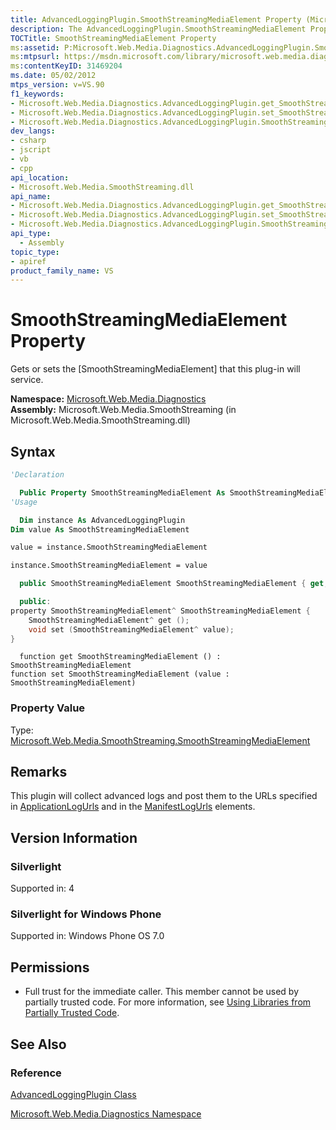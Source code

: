 ```yaml
---
title: AdvancedLoggingPlugin.SmoothStreamingMediaElement Property (Microsoft.Web.Media.Diagnostics)
description: The AdvancedLoggingPlugin.SmoothStreamingMediaElement Property gets or sets the SmoothStreamingMediaElement that this plug-in will service.
TOCTitle: SmoothStreamingMediaElement Property
ms:assetid: P:Microsoft.Web.Media.Diagnostics.AdvancedLoggingPlugin.SmoothStreamingMediaElement
ms:mtpsurl: https://msdn.microsoft.com/library/microsoft.web.media.diagnostics.advancedloggingplugin.smoothstreamingmediaelement(v=VS.90)
ms:contentKeyID: 31469204
ms.date: 05/02/2012
mtps_version: v=VS.90
f1_keywords:
- Microsoft.Web.Media.Diagnostics.AdvancedLoggingPlugin.get_SmoothStreamingMediaElement
- Microsoft.Web.Media.Diagnostics.AdvancedLoggingPlugin.set_SmoothStreamingMediaElement
- Microsoft.Web.Media.Diagnostics.AdvancedLoggingPlugin.SmoothStreamingMediaElement
dev_langs:
- csharp
- jscript
- vb
- cpp
api_location:
- Microsoft.Web.Media.SmoothStreaming.dll
api_name:
- Microsoft.Web.Media.Diagnostics.AdvancedLoggingPlugin.get_SmoothStreamingMediaElement
- Microsoft.Web.Media.Diagnostics.AdvancedLoggingPlugin.set_SmoothStreamingMediaElement
- Microsoft.Web.Media.Diagnostics.AdvancedLoggingPlugin.SmoothStreamingMediaElement
api_type:
  - Assembly
topic_type:
- apiref
product_family_name: VS
---
```


# SmoothStreamingMediaElement Property

Gets or sets the \[SmoothStreamingMediaElement\] that this plug-in will service.

**Namespace:**  [Microsoft.Web.Media.Diagnostics](microsoft-web-media-diagnostics-namespace_1.md)  
**Assembly:**  Microsoft.Web.Media.SmoothStreaming (in Microsoft.Web.Media.SmoothStreaming.dll)

## Syntax

```vb
'Declaration

  Public Property SmoothStreamingMediaElement As SmoothStreamingMediaElement
'Usage

  Dim instance As AdvancedLoggingPlugin
Dim value As SmoothStreamingMediaElement

value = instance.SmoothStreamingMediaElement

instance.SmoothStreamingMediaElement = value
```

```csharp
  public SmoothStreamingMediaElement SmoothStreamingMediaElement { get; set; }
```

```cpp
  public:
property SmoothStreamingMediaElement^ SmoothStreamingMediaElement {
    SmoothStreamingMediaElement^ get ();
    void set (SmoothStreamingMediaElement^ value);
}
```

```jscript
  function get SmoothStreamingMediaElement () : SmoothStreamingMediaElement
function set SmoothStreamingMediaElement (value : SmoothStreamingMediaElement)
```

### Property Value

Type: [Microsoft.Web.Media.SmoothStreaming.SmoothStreamingMediaElement](smoothstreamingmediaelement-class-microsoft-web-media-smoothstreaming_1.md)  

## Remarks

This plugin will collect advanced logs and post them to the URLs specified in [ApplicationLogUrls](advancedloggingplugin-applicationlogurls-property-microsoft-web-media-diagnostics_1.md) and in the [ManifestLogUrls](advancedloggingplugin-manifestlogurls-property-microsoft-web-media-diagnostics_1.md) elements.

## Version Information

### Silverlight

Supported in: 4  

### Silverlight for Windows Phone

Supported in: Windows Phone OS 7.0  

## Permissions

  - Full trust for the immediate caller. This member cannot be used by partially trusted code. For more information, see [Using Libraries from Partially Trusted Code](https://msdn.microsoft.com/library/8skskf63).

## See Also

### Reference

[AdvancedLoggingPlugin Class](advancedloggingplugin-class-microsoft-web-media-diagnostics_1.md)

[Microsoft.Web.Media.Diagnostics Namespace](microsoft-web-media-diagnostics-namespace_1.md)
